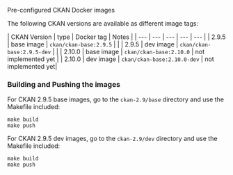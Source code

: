 Pre-configured CKAN Docker images

The following CKAN versions are available as different image tags:

| CKAN Version | type | Docker tag | Notes |
| --- | --- | --- | --- | --- |
| 2.9.5 | base image | `ckan/ckan-base:2.9.5` |  |
| 2.9.5 | dev image | `ckan/ckan-base:2.9.5-dev` |  |
| 2.10.0 | base image | `ckan/ckan-base:2.10.0` | not implemented yet |
| 2.10.0 | dev image | `ckan/ckan-base:2.10.0-dev` | not implemented yet|


### Building and Pushing the images

For CKAN 2.9.5 base images, go to the `ckan-2.9/base` directory and use the Makefile included:

    make build
    make push

For CKAN 2.9.5 dev images, go to the `ckan-2.9/dev` directory and use the Makefile included:

    make build
    make push

